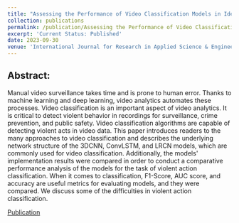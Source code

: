 ```yaml
---
title: "Assessing the Performance of Video Classification Models in Identifying Violent Actions"
collection: publications
permalink: /publication/Assessing the Performance of Video Classification Models in Identifying Violent Actions
excerpt: 'Current Status: Published'
date: 2023-09-30
venue: 'International Journal for Research in Applied Science & Engineering Technology'
---
```

## Abstract:
Manual video surveillance takes time and is prone to human error. Thanks to machine learning and deep learning, video analytics automates these processes. Video classification is an important aspect of video analytics. It is critical to detect
violent behavior in recordings for surveillance, crime prevention, and public safety. Video classification algorithms are capable of detecting violent acts in video data. This paper introduces readers to the many approaches to video classification and describes the underlying network structure of the 3DCNN, ConvLSTM, and LRCN models, which are commonly used for video classification. Additionally, the models' implementation results were compared in order to conduct a comparative performance analysis of the models for the task of violent action classification. When it comes to classification, F1-Score, AUC score, and
accuracy are useful metrics for evaluating models, and they were compared. We discuss some of the difficulties in violent action
classification.

[Publication](https://www.ijraset.com/best-journal/assessing-the-performance-of-video-classification-models-in-identifying-violent-actions)

